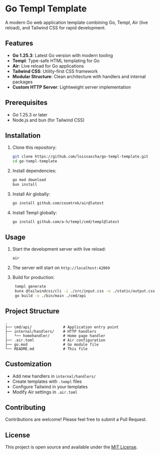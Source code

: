 # Go Templ Template

A modern Go web application template combining Go, Templ, Air (live reload), and Tailwind CSS for rapid development.

## Features

- **Go 1.25.3**: Latest Go version with modern tooling
- **Templ**: Type-safe HTML templating for Go
- **Air**: Live reload for Go applications
- **Tailwind CSS**: Utility-first CSS framework
- **Modular Structure**: Clean architecture with handlers and internal packages
- **Custom HTTP Server**: Lightweight server implementation

## Prerequisites

- Go 1.25.3 or later
- Node.js and bun (for Tailwind CSS)

## Installation

1. Clone this repository:
   ```bash
   git clone https://github.com/loissascha/go-templ-template.git
   cd go-templ-template
   ```

2. Install dependencies:
   ```bash
   go mod download
   bun install
   ```

3. Install Air globally:
   ```bash
   go install github.com/cosmtrek/air@latest
   ```

4. Install Templ globally:
   ```bash
   go install github.com/a-h/templ/cmd/templ@latest
   ```

## Usage

1. Start the development server with live reload:
   ```bash
   air
   ```

2. The server will start on `http://localhost:42069`

3. Build for production:
   ```bash
    templ generate
    bunx @tailwindcss/cli -i ./src/input.css -o ./static/output.css
    go build -o ./bin/main ./cmd/api
   ```

## Project Structure

```
.
├── cmd/api/              # Application entry point
├── internal/handlers/    # HTTP handlers
│   └── homehandler/      # Home page handler
├── .air.toml             # Air configuration
├── go.mod                # Go module file
└── README.md             # This file
```

## Customization

- Add new handlers in `internal/handlers/`
- Create templates with `.templ` files
- Configure Tailwind in your templates
- Modify Air settings in `.air.toml`

## Contributing

Contributions are welcome! Please feel free to submit a Pull Request.

## License

This project is open source and available under the [MIT License](LICENSE).
